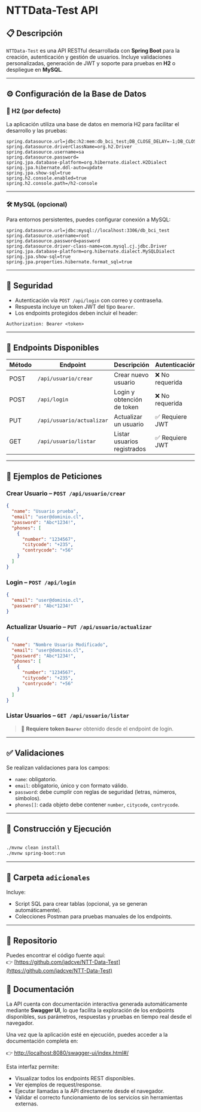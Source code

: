 # NTTData-Test API

## 📋 Descripción
`NTTData-Test` es una API RESTful desarrollada con **Spring Boot** para la creación, autenticación y gestión de usuarios. Incluye validaciones personalizadas, generación de JWT y soporte para pruebas en **H2** o despliegue en **MySQL**.

---

## ⚙️ Configuración de la Base de Datos

### 🧪 H2 (por defecto)
La aplicación utiliza una base de datos en memoria H2 para facilitar el desarrollo y las pruebas:

```properties
spring.datasource.url=jdbc:h2:mem:db_bci_test;DB_CLOSE_DELAY=-1;DB_CLOSE_ON_EXIT=FALSE
spring.datasource.driverClassName=org.h2.Driver
spring.datasource.username=sa
spring.datasource.password=
spring.jpa.database-platform=org.hibernate.dialect.H2Dialect
spring.jpa.hibernate.ddl-auto=update
spring.jpa.show-sql=true
spring.h2.console.enabled=true
spring.h2.console.path=/h2-console
```
---

### 🛠️ MySQL (opcional)
Para entornos persistentes, puedes configurar conexión a MySQL:

```properties
spring.datasource.url=jdbc:mysql://localhost:3306/db_bci_test
spring.datasource.username=root
spring.datasource.password=password
spring.datasource.driver-class-name=com.mysql.cj.jdbc.Driver
spring.jpa.database-platform=org.hibernate.dialect.MySQLDialect
spring.jpa.show-sql=true
spring.jpa.properties.hibernate.format_sql=true
```

---

## 🔐 Seguridad
- Autenticación vía `POST /api/login` con correo y contraseña.
- Respuesta incluye un token JWT del tipo `Bearer`.
- Los endpoints protegidos deben incluir el header:

```
Authorization: Bearer <token>
```

---

## 📌 Endpoints Disponibles

| Método | Endpoint                  | Descripción               | Autenticación |
|--------|---------------------------|---------------------------|----------------|
| POST   | `/api/usuario/crear`      | Crear nuevo usuario       | ❌ No requerida |
| POST   | `/api/login`              | Login y obtención de token| ❌ No requerida |
| PUT    | `/api/usuario/actualizar` | Actualizar un usuario     | ✅ Requiere JWT |
| GET    | `/api/usuario/listar`     | Listar usuarios registrados| ✅ Requiere JWT |

---

## 🧪 Ejemplos de Peticiones

### Crear Usuario – `POST /api/usuario/crear`
```json
{
  "name": "Usuario prueba",
  "email": "user@dominio.cl",
  "password": "Abc*1234!",
  "phones": [
    {
      "number": "1234567",
      "citycode": "+235",
      "contrycode": "+56"
    }
  ]
}
```

### Login – `POST /api/login`
```json
{
  "email": "user@dominio.cl",
  "password": "Abc*1234!"
}
```

### Actualizar Usuario – `PUT /api/usuario/actualizar`
```json
{
  "name": "Nombre Usuario Modificado",
  "email": "user@dominio.cl",
  "password": "Abc*1234!",
  "phones": [
    {
      "number": "1234567",
      "citycode": "+235",
      "contrycode": "+56"
    }
  ]
}
```

### Listar Usuarios – `GET /api/usuario/listar`

> 🔐 **Requiere token `Bearer`** obtenido desde el endpoint de login.

---

## ✅ Validaciones
Se realizan validaciones para los campos:

- `name`: obligatorio.
- `email`: obligatorio, único y con formato válido.
- `password`: debe cumplir con reglas de seguridad (letras, números, símbolos).
- `phones[]`: cada objeto debe contener `number`, `citycode`, `contrycode`.

---

## 🚀 Construcción y Ejecución

```bash

./mvnw clean install
./mvnw spring-boot:run
```

---

## 📁 Carpeta `adicionales`
Incluye:

- Script SQL para crear tablas (opcional, ya se generan automáticamente).
- Colecciones Postman para pruebas manuales de los endpoints.

---


## 🔗 Repositorio

Puedes encontrar el código fuente aquí:  
👉 [https://github.com/jadcve/NTT-Data-Test](https://github.com/jadcve/NTT-Data-Test)

## 📄 Documentación

La API cuenta con documentación interactiva generada automáticamente mediante **Swagger UI**, lo que facilita la exploración de los endpoints disponibles, sus parámetros, respuestas y pruebas en tiempo real desde el navegador.

Una vez que la aplicación esté en ejecución, puedes acceder a la documentación completa en:

👉 [http://localhost:8080/swagger-ui/index.html#/](http://localhost:8080/swagger-ui/index.html#/)

Esta interfaz permite:

- Visualizar todos los endpoints REST disponibles.
- Ver ejemplos de request/response.
- Ejecutar llamadas a la API directamente desde el navegador.
- Validar el correcto funcionamiento de los servicios sin herramientas externas.